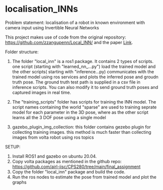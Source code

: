 # localisation_INNs
Problem statement: localisation of a robot in known environment with camera input using Invertible Neural Networks 

This project makes use of code from the original repository: https://github.com/zzangupenn/Local_INN/ and the paper [Link](https://arxiv.org/abs/2209.11925).

Folder structure:

1. The folder "local_inn" is a ros1 package. It contains 2 types of scripts. one script (starting with "learned_nn_...py") load the trained model and the other scripts( starting with "inference...py) communicates with the trained model using ros services and plots the inferred pose and groudn truth pose. The ground truth test path is supplied in a csv file in inference scripts. You can also modify it to send ground truth poses and captured images in real time.


2. The "training_scripts" folder has scripts for training the INN model. The script names containing the world "sparse" are used to training seprate model for each parameter in the 3D pose, where as the other script learns all the 3 DOF pose using a single model

3. gazebo_plugin_img_collection: this folder contains gezebo plugin for collecting training images. this method is much faster than collecting images from volta robot using ros topics


SETUP:

1. Install ROS1 and gazebo on ubuntu 20.04.
2. Copy volta packages as mentioned in the github repo: https://github.com/airl-iisc/CPS280/tree/main/final_assignment
3. Copy the folder "local_inn" package and build the code.
4. Run the ros nodes to estimate the pose from trained model and plot the graphs


